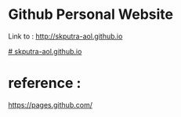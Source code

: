 # Github Personal Website
Link to : http://skputra-aol.github.io

[# skputra-aol.github.io](https://skputra-aol.github.io/)


# reference :
https://pages.github.com/
